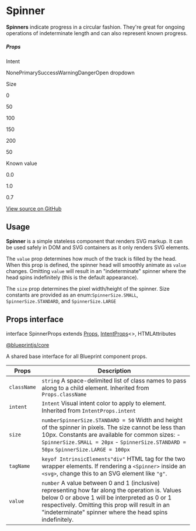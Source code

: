 # Spinner

**Spinners** indicate progress in a circular fashion. They're great for ongoing operations of indeterminate length and
can also represent known progress.

##### Props

Intent 

NonePrimarySuccessWarningDangerOpen dropdown

Size

0

50

100

150

200

50

Known value

0.0

1.0

0.7

[View source on GitHub](https://github.com/palantir/blueprint/blob/develop/packages/docs-app/src/examples/core-examples/spinnerExample.tsx)

## Usage

**Spinner** is a simple stateless component that renders SVG markup. It can be used safely in DOM and SVG containers as
it only renders SVG elements.

The `value` prop determines how much of the track is filled by the head. When this prop is defined, the spinner head
will smoothly animate as `value` changes. Omitting `value` will result in an "indeterminate" spinner where the head
spins indefinitely (this is the default appearance).

The `size` prop determines the pixel width/height of the spinner. Size constants are provided as an enum:`SpinnerSize.SMALL`, `SpinnerSize.STANDARD`, and `SpinnerSize.LARGE`

## Props interface

interface SpinnerProps extends [Props](#api/Props), [IntentProps](#api/IntentProps)<>, HTMLAttributes<T>

[@blueprintjs/core](https://github.com/palantir/blueprint/blob/d356c8eea/packages/core/src/components/spinner/spinner.tsx#L45)

A shared base interface for all Blueprint component props.

| Props | Description |
| --- | --- |
| `className` | `string` A space-delimited list of class names to pass along to a child element.  Inherited from `Props.className` |
| `intent` | `Intent` Visual intent color to apply to element.  Inherited from `IntentProps.intent` |
| `size` | `numberSpinnerSize.STANDARD = 50` Width and height of the spinner in pixels. The size cannot be less than 10px. Constants are available for common sizes: - `SpinnerSize.SMALL = 20px` - `SpinnerSize.STANDARD = 50px` `SpinnerSize.LARGE = 100px` |
| `tagName` | `keyof IntrinsicElements"div"` HTML tag for the two wrapper elements. If rendering a `<Spinner>` inside an `<svg>`, change this to an SVG element like `"g"`. |
| `value` | `number` A value between 0 and 1 (inclusive) representing how far along the operation is. Values below 0 or above 1 will be interpreted as 0 or 1 respectively. Omitting this prop will result in an "indeterminate" spinner where the head spins indefinitely. |